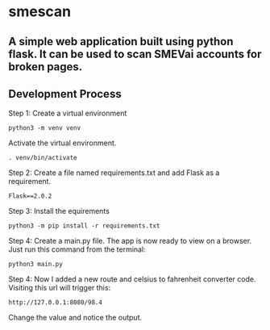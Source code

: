 # smescan
A simple web application built using python flask. It can be used to scan SMEVai accounts for broken pages.
---

## Development Process

Step 1: Create a virtual environment

```python3 -m venv venv```

Activate the virtual environment.

```. venv/bin/activate```

Step 2: Create a file named requirements.txt and add Flask as a requirement.

```Flask==2.0.2```

Step 3: Install the equirements

```python3 -m pip install -r requirements.txt```

Step 4: Create a main.py file. The app is now ready to view on a browser. Just run this command from the terminal:

```python3 main.py```

Step 4: Now I added a new route and celsius to fahrenheit converter code. Visiting this url will trigger this:

```http://127.0.0.1:8080/98.4```

Change the value and notice the output.
